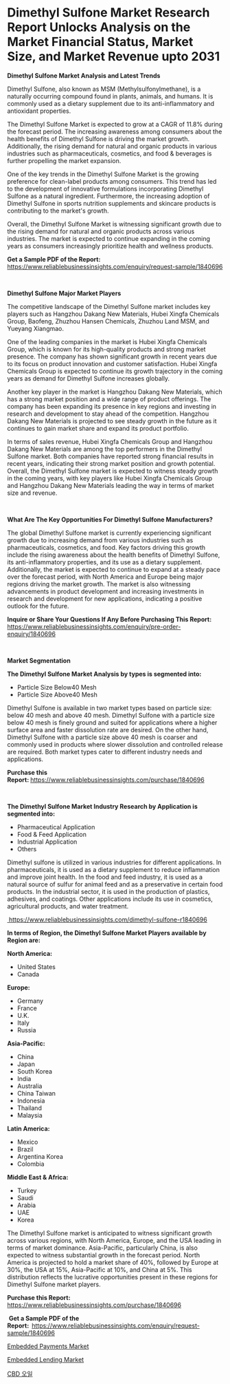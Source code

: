 <p><h1>Dimethyl Sulfone Market Research Report Unlocks Analysis on the Market Financial Status, Market Size, and Market Revenue upto 2031</h1></p><p><strong>Dimethyl Sulfone Market Analysis and Latest Trends</strong></p>
<p><p>Dimethyl Sulfone, also known as MSM (Methylsulfonylmethane), is a naturally occurring compound found in plants, animals, and humans. It is commonly used as a dietary supplement due to its anti-inflammatory and antioxidant properties.</p><p>The Dimethyl Sulfone Market is expected to grow at a CAGR of 11.8% during the forecast period. The increasing awareness among consumers about the health benefits of Dimethyl Sulfone is driving the market growth. Additionally, the rising demand for natural and organic products in various industries such as pharmaceuticals, cosmetics, and food & beverages is further propelling the market expansion.</p><p>One of the key trends in the Dimethyl Sulfone Market is the growing preference for clean-label products among consumers. This trend has led to the development of innovative formulations incorporating Dimethyl Sulfone as a natural ingredient. Furthermore, the increasing adoption of Dimethyl Sulfone in sports nutrition supplements and skincare products is contributing to the market's growth.</p><p>Overall, the Dimethyl Sulfone Market is witnessing significant growth due to the rising demand for natural and organic products across various industries. The market is expected to continue expanding in the coming years as consumers increasingly prioritize health and wellness products.</p></p>
<p><strong>Get a Sample PDF of the Report:&nbsp;</strong> <a href="https://www.reliablebusinessinsights.com/enquiry/request-sample/1840696">https://www.reliablebusinessinsights.com/enquiry/request-sample/1840696</a></p>
<p>&nbsp;</p>
<p><strong>Dimethyl Sulfone Major Market Players</strong></p>
<p><p>The competitive landscape of the Dimethyl Sulfone market includes key players such as Hangzhou Dakang New Materials, Hubei Xingfa Chemicals Group, Baofeng, Zhuzhou Hansen Chemicals, Zhuzhou Land MSM, and Yueyang Xiangmao. </p><p>One of the leading companies in the market is Hubei Xingfa Chemicals Group, which is known for its high-quality products and strong market presence. The company has shown significant growth in recent years due to its focus on product innovation and customer satisfaction. Hubei Xingfa Chemicals Group is expected to continue its growth trajectory in the coming years as demand for Dimethyl Sulfone increases globally.</p><p>Another key player in the market is Hangzhou Dakang New Materials, which has a strong market position and a wide range of product offerings. The company has been expanding its presence in key regions and investing in research and development to stay ahead of the competition. Hangzhou Dakang New Materials is projected to see steady growth in the future as it continues to gain market share and expand its product portfolio.</p><p>In terms of sales revenue, Hubei Xingfa Chemicals Group and Hangzhou Dakang New Materials are among the top performers in the Dimethyl Sulfone market. Both companies have reported strong financial results in recent years, indicating their strong market position and growth potential. Overall, the Dimethyl Sulfone market is expected to witness steady growth in the coming years, with key players like Hubei Xingfa Chemicals Group and Hangzhou Dakang New Materials leading the way in terms of market size and revenue.</p></p>
<p>&nbsp;</p>
<p><strong>What Are The Key Opportunities For Dimethyl Sulfone Manufacturers?</strong></p>
<p><p>The global Dimethyl Sulfone market is currently experiencing significant growth due to increasing demand from various industries such as pharmaceuticals, cosmetics, and food. Key factors driving this growth include the rising awareness about the health benefits of Dimethyl Sulfone, its anti-inflammatory properties, and its use as a dietary supplement. Additionally, the market is expected to continue to expand at a steady pace over the forecast period, with North America and Europe being major regions driving the market growth. The market is also witnessing advancements in product development and increasing investments in research and development for new applications, indicating a positive outlook for the future.</p></p>
<p><strong>Inquire or Share Your Questions If Any Before Purchasing This Report:</strong> <a href="https://www.reliablebusinessinsights.com/enquiry/pre-order-enquiry/1840696">https://www.reliablebusinessinsights.com/enquiry/pre-order-enquiry/1840696</a></p>
<p>&nbsp;</p>
<p><strong>Market Segmentation</strong></p>
<p><strong>The Dimethyl Sulfone Market Analysis by types is segmented into:</strong></p>
<p><ul><li>Particle Size Below40 Mesh</li><li>Particle Size Above40 Mesh</li></ul></p>
<p><p>Dimethyl Sulfone is available in two market types based on particle size: below 40 mesh and above 40 mesh. Dimethyl Sulfone with a particle size below 40 mesh is finely ground and suited for applications where a higher surface area and faster dissolution rate are desired. On the other hand, Dimethyl Sulfone with a particle size above 40 mesh is coarser and commonly used in products where slower dissolution and controlled release are required. Both market types cater to different industry needs and applications.</p></p>
<p><strong>Purchase this Report:&nbsp;</strong><a href="https://www.reliablebusinessinsights.com/purchase/1840696">https://www.reliablebusinessinsights.com/purchase/1840696</a></p>
<p>&nbsp;</p>
<p><strong>The Dimethyl Sulfone Market Industry Research by Application is segmented into:</strong></p>
<p><ul><li>Pharmaceutical Application</li><li>Food & Feed Application</li><li>Industrial Application</li><li>Others</li></ul></p>
<p><p>Dimethyl sulfone is utilized in various industries for different applications. In pharmaceuticals, it is used as a dietary supplement to reduce inflammation and improve joint health. In the food and feed industry, it is used as a natural source of sulfur for animal feed and as a preservative in certain food products. In the industrial sector, it is used in the production of plastics, adhesives, and coatings. Other applications include its use in cosmetics, agricultural products, and water treatment.</p></p>
<p><a href="https://www.reliablebusinessinsights.com/dimethyl-sulfone-r1840696">&nbsp;https://www.reliablebusinessinsights.com/dimethyl-sulfone-r1840696</a></p>
<p><strong>In terms of Region, the Dimethyl Sulfone Market Players available by Region are:</strong></p>
<p>
    <p> <strong> North America: </strong>
        <ul>
            <li>United States</li>
            <li>Canada</li>
        </ul>
        </p> 
    <p> <strong> Europe: </strong>
        <ul>
            <li>Germany</li>
            <li>France</li>
            <li>U.K.</li>
            <li>Italy</li>
            <li>Russia</li>
        </ul>
        </p> 
    <p> <strong> Asia-Pacific: </strong>
        <ul>
            <li>China</li>
            <li>Japan</li>
            <li>South Korea</li>
            <li>India</li>
            <li>Australia</li>
            <li>China Taiwan</li>
            <li>Indonesia</li>
            <li>Thailand</li>
            <li>Malaysia</li>
        </ul>
        </p> 
    <p> <strong> Latin America: </strong>
        <ul>
            <li>Mexico</li>
            <li>Brazil</li>
            <li>Argentina Korea</li>
            <li>Colombia</li>
        </ul>
        </p> 
    <p> <strong> Middle East & Africa: </strong>
        <ul>
            <li>Turkey</li>
            <li>Saudi</li>
            <li>Arabia</li>
            <li>UAE</li>
            <li>Korea</li>
        </ul>
    </p>
    </p>
<p><p>The Dimethyl Sulfone market is anticipated to witness significant growth across various regions, with North America, Europe, and the USA leading in terms of market dominance. Asia-Pacific, particularly China, is also expected to witness substantial growth in the forecast period. North America is projected to hold a market share of 40%, followed by Europe at 30%, the USA at 15%, Asia-Pacific at 10%, and China at 5%. This distribution reflects the lucrative opportunities present in these regions for Dimethyl Sulfone market players.</p></p>
<p><strong>Purchase this Report: </strong><a href="https://www.reliablebusinessinsights.com/purchase/1840696">https://www.reliablebusinessinsights.com/purchase/1840696</a></p>
<p>&nbsp;<strong>Get a Sample PDF of the Report:&nbsp;&nbsp;</strong><a href="https://www.reliablebusinessinsights.com/enquiry/request-sample/1840696">https://www.reliablebusinessinsights.com/enquiry/request-sample/1840696</a></p>
<p><strong></strong></p>
<p><p><a href="https://github.com/emnqcawl19/Market-Research-Report-List-1/blob/main/embedded-payments-market.md">Embedded Payments Market</a></p><p><a href="https://github.com/kulaberyasin52/Market-Research-Report-List-1/blob/main/embedded-lending-market.md">Embedded Lending Market</a></p><p><a href="https://github.com/nigaleamar09/Market-Research-Report-List-1/blob/main/5074695129719.md">CBD 오일</a></p></p>